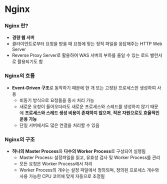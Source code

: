 # Nginx
### Nginx 란?
* **경량 웹 서버**
* 클라이언트로부터 요청을 받을 때 요청에 맞는 정적 파일을 응답해주는 HTTP Web Server
* Reverse Proxy Server로 활용하여 WAS 서버의 부하를 줄일 수 있는 로드 밸런서로 활용되기도 함
### Nginx의 흐름
* **Event-Driven 구조**로 동작하기 때문에 한 개 또는 고정된 프로세스만 생성하여 사용
  * 비동기 방식으로 요청들을 동시 처리 가능
  * 새로운 요청이 들어오더라도 새로운 프로세스와 스레드를 생성하지 않기 때문에 **프로세스와 스레드 생성 비용이 존재하지 않으며**, **작은 자원으로도 효율적인 운용 가능**
  * 단일 서버에서도 많은 연결을 처리할 수 있음
### Nginx의 구조
* **하나의 Master Process**와 **다수의 Worker Process**로 구성되어 실행됨
  * Master Process: 설정파일을 읽고, 유효성 검사 및 Worker Process를 관리
  * 모든 요청은 Worker Process에서 처리
  * Worker Process의 개수는 설정 파일에서 정의되며, 정의된 프로세스 개수와 사용 가능한 CPU 코어에 맞게 자동으로 조정됨